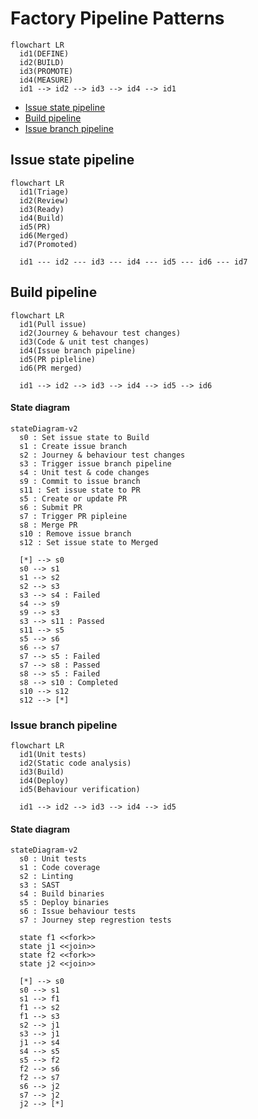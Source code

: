 # Factory Pipeline Patterns
<!-- TODO: Description of continuous engineering pipeline -->

```mermaid
flowchart LR
  id1(DEFINE)
  id2(BUILD)
  id3(PROMOTE)
  id4(MEASURE)
  id1 --> id2 --> id3 --> id4 --> id1
```

<!-- TOC -->
- [Issue state pipeline](#issue-state-pipeline)
- [Build pipeline](#build-pipeline)
- [Issue branch pipeline](#issue-branch-pipeline)
<!-- /TOC -->

## Issue state pipeline
<!-- TODO: Description of issue pipeline -->

```mermaid
flowchart LR
  id1(Triage)
  id2(Review)
  id3(Ready)
  id4(Build)
  id5(PR)
  id6(Merged)
  id7(Promoted)
  
  id1 --- id2 --- id3 --- id4 --- id5 --- id6 --- id7
```

## Build pipeline
<!-- TODO: Description of build pipeline -->

```mermaid
flowchart LR
  id1(Pull issue)
  id2(Journey & behavour test changes)
  id3(Code & unit test changes)
  id4(Issue branch pipeline)
  id5(PR pipleline)
  id6(PR merged)
  
  id1 --> id2 --> id3 --> id4 --> id5 --> id6
```

#### State diagram
```mermaid
stateDiagram-v2
  s0 : Set issue state to Build
  s1 : Create issue branch
  s2 : Journey & behaviour test changes
  s3 : Trigger issue branch pipeline
  s4 : Unit test & code changes
  s9 : Commit to issue branch
  s11 : Set issue state to PR
  s5 : Create or update PR
  s6 : Submit PR
  s7 : Trigger PR pipleine
  s8 : Merge PR
  s10 : Remove issue branch
  s12 : Set issue state to Merged
  
  [*] --> s0
  s0 --> s1
  s1 --> s2
  s2 --> s3
  s3 --> s4 : Failed
  s4 --> s9
  s9 --> s3
  s3 --> s11 : Passed
  s11 --> s5
  s5 --> s6
  s6 --> s7
  s7 --> s5 : Failed
  s7 --> s8 : Passed
  s8 --> s5 : Failed
  s8 --> s10 : Completed
  s10 --> s12
  s12 --> [*]
```

### Issue branch pipeline
<!-- TODO: Description of issue branch pipeline -->

```mermaid
flowchart LR
  id1(Unit tests)
  id2(Static code analysis)
  id3(Build)
  id4(Deploy)
  id5(Behaviour verification)
  
  id1 --> id2 --> id3 --> id4 --> id5
```
#### State diagram
```mermaid
stateDiagram-v2
  s0 : Unit tests
  s1 : Code coverage
  s2 : Linting
  s3 : SAST
  s4 : Build binaries
  s5 : Deploy binaries
  s6 : Issue behaviour tests
  s7 : Journey step regrestion tests
  
  state f1 <<fork>>
  state j1 <<join>>
  state f2 <<fork>>
  state j2 <<join>>
  
  [*] --> s0
  s0 --> s1
  s1 --> f1
  f1 --> s2
  f1 --> s3
  s2 --> j1
  s3 --> j1
  j1 --> s4
  s4 --> s5
  s5 --> f2
  f2 --> s6
  f2 --> s7
  s6 --> j2
  s7 --> j2
  j2 --> [*]
```
